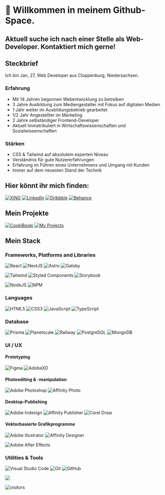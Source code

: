 # 👋 Willkommen in meinem Github-Space.

## Aktuell suche ich nach einer Stelle als Web-Developer. Kontaktiert mich gerne!

## Steckbrief

Ich bin Jan, 27, Web Developer aus Cloppenburg, Niedersachsen.

### Erfahrung
* Mit 14 Jahren begonnen Webentwicklung zu betreiben
* 3 Jahre Ausbildung zum Mediengestalter mit Fokus auf digitalen Medien
* 1 Jahr weiter im Ausbildungsbetrieb gearbeitet
* 1/2 Jahr Angestellter im Marketing
* 2 Jahre selbständiger Frontend-Developer
* Aktuell Immatrikuliert in Wirtschaftswissenschaften und Sozialwissenschaften

### Stärken
* CSS & Tailwind auf absolutem experten Niveau
* Verständnis für gute Nutzererfahrungen
* Erfahrung im Führen eines Unternehmens und Umgang mit Kunden
* Immer auf dem neuesten Stand der Technik

## Hier könnt ihr mich finden:

[![XING](https://img.shields.io/badge/xing-%23006567.svg?style=for-the-badge&logo=xing&logoColor=white)](https://www.xing.com/profile/Jan_Francksen/cv)
[![LinkedIn](https://img.shields.io/badge/linkedin-%230077B5.svg?style=for-the-badge&logo=linkedin&logoColor=white)](https://www.linkedin.com/in/jan-francksen-8a7124258/)
[![Dribbble](https://img.shields.io/badge/Dribbble-EA4C89?style=for-the-badge&logo=dribbble&logoColor=white)](https://dribbble.com/JanFrancksen)
[![Behance](https://img.shields.io/badge/Behance-1769ff?style=for-the-badge&logo=behance&logoColor=white)](https://www.behance.net/janfrancksen)
<br>

## Mein Projekte

[![CookiBooki](https://img.shields.io/badge/CookiBooki-green?style=for-the-badge)](https://cookibooki.app)
[![My Projects](https://img.shields.io/badge/Alle_Projekte-red?style=for-the-badge)](https://github.com/stars/JanFrancksen)

## Mein Stack

### Frameworks, Platforms and Libraries

![React](https://img.shields.io/badge/react-282c34?style=for-the-badge&logo=react&logoColor=%2361DAFB)
![NextJS](https://img.shields.io/badge/nextjs-ffffff?style=for-the-badge&logo=next.js&logoColor=black)
![Astro](https://img.shields.io/badge/astro-a855f7?style=for-the-badge&logo=astro&logoColor=white)
![Gatsby](https://img.shields.io/badge/gatsby-7026b9?style=for-the-badge&logo=gatsby&logoColor=white)

![Tailwind](https://img.shields.io/badge/tailwind-39bdf9?style=for-the-badge&logo=tailwind-css&logoColor=white)
![Styled Components](https://img.shields.io/badge/styled--components-DB7093?style=for-the-badge&logo=styled-components&logoColor=white)
![Storybook](https://img.shields.io/badge/-Storybook-FF4785?style=for-the-badge&logo=storybook&logoColor=white)

![NodeJS](https://img.shields.io/badge/node.js-6DA55F?style=for-the-badge&logo=node.js&logoColor=white)
![NPM](https://img.shields.io/badge/NPM-%23000000.svg?style=for-the-badge&logo=npm&logoColor=white)

### Languages

![HTML5](https://img.shields.io/badge/html5-%23E34F26.svg?style=for-the-badge&logo=html5&logoColor=white)
![CSS3](https://img.shields.io/badge/css3-%231572B6.svg?style=for-the-badge&logo=css3&logoColor=white)
![JavaScript](https://img.shields.io/badge/javascript-%23323330.svg?style=for-the-badge&logo=javascript&logoColor=%23F7DF1E)
![TypeScript](https://img.shields.io/badge/typescript-%23323330.svg?style=for-the-badge&logo=typescript&logoColor=%3178c6)

### Database

![Prisma](https://img.shields.io/badge/Prisma-5a67d8?style=for-the-badge&logo=prisma&logoColor=white)
![Planetscale](https://img.shields.io/badge/Planetscale-ffffff?style=for-the-badge&logo=planetscale&logoColor=212121)
![Railway](https://img.shields.io/badge/Railway-212121?style=for-the-badge&logo=railway&logoColor=ffffff)
![PostgreSQL](https://img.shields.io/badge/Postgresql-212121?style=for-the-badge&logo=postgresql&logoColor=2a6ea2)
![MongoDB](https://img.shields.io/badge/MongoDB-%234ea94b.svg?style=for-the-badge&logo=mongodb&logoColor=white)

### UI / UX

#### Prototyping
![Figma](https://img.shields.io/badge/figma-%23F24E1E.svg?style=for-the-badge&logo=figma&logoColor=white)
![AdobeXD](https://img.shields.io/badge/figma-%23F24E1E.svg?style=for-the-badge&logo=figma&logoColor=white)

#### Photoediting & -manipulation
![Adobe Photoshop](https://img.shields.io/badge/adobe%20photoshop-32a8ff?style=for-the-badge&logo=adobe%20photoshop&logoColor=white)
![Affinity Photo](https://img.shields.io/badge/affinity%20photo-9058d8?style=for-the-badge&logo=affinity%20photo&logoColor=white)

#### Desktop-Publishing
![Adobe Indesign](https://img.shields.io/badge/adobe%20indesign-ff3366?style=for-the-badge&logo=adobe%20indesign&logoColor=white)
![Affinity Publisher](https://img.shields.io/badge/affinity%20publisher-ffa364?style=for-the-badge&logo=affinity%20publisher&logoColor=white)
![Corel Draw](https://img.shields.io/badge/Corel%20Draw-14b649?style=for-the-badge)

#### Vektorbasierte Grafikprogramme
![Adobe Illustrator](https://img.shields.io/badge/adobe%20illustrator-f89600?style=for-the-badge&logo=adobe%20illustrator&logoColor=white)
![Affinity Designer](https://img.shields.io/badge/affinity%20designer-4bb9e5?style=for-the-badge&logo=affinity%20designer&logoColor=white)

![Adobe After Effects](https://img.shields.io/badge/adobe%20after%20effects-9b9aff?style=for-the-badge&logo=adobe%20after%20effects&logoColor=white)

### Utilities & Tools

![Visual Studio Code](https://img.shields.io/badge/Visual%20Studio%20Code-0078d7.svg?style=for-the-badge&logo=visual-studio-code&logoColor=white)
![Git](https://img.shields.io/badge/git-%23F05033.svg?style=for-the-badge&logo=git&logoColor=white)
![GitHub](https://img.shields.io/badge/github-%23121011.svg?style=for-the-badge&logo=github&logoColor=white)

<img src="https://github-readme-stats.vercel.app/api/top-langs/?username=JanFrancksen&layout=compact&langs_count=8" />

![visitors](https://visitor-badge.glitch.me/badge?page_id=JanFrancksen)

